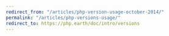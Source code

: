 ```yaml
---
redirect_from: "/articles/php-version-usage-october-2014/"
permalink: "/articles/php-versions-usage/"
redirect_to: https://php.earth/doc/intro/versions
---
```

